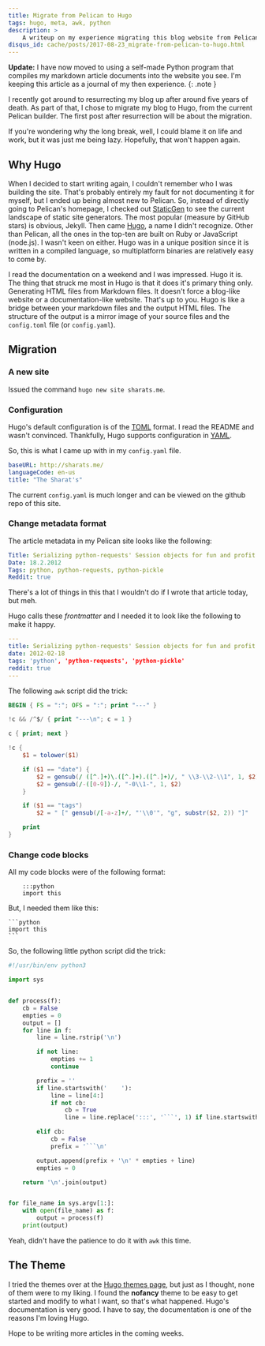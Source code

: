 ```yaml
---
title: Migrate from Pelican to Hugo
tags: hugo, meta, awk, python
description: >
    A writeup on my experience migrating this blog website from Pelican to Hugo.
disqus_id: cache/posts/2017-08-23_migrate-from-pelican-to-hugo.html
---
```


**Update:** I have now moved to using a self-made Python program that compiles my markdown article
documents into the website you see. I'm keeping this article as a journal of my then experience.
{: .note }

I recently got around to resurrecting my blog up after around five years of death. As part of that,
I chose to migrate my blog to Hugo, from the current Pelican builder. The first post after
resurrection will be about the migration.

If you're wondering why the long break, well, I could blame it on life and work, but it was just me
being lazy. Hopefully, that won't happen again.

## Why Hugo

When I decided to start writing again, I couldn't remember who I was building the site. That's
probably entirely my fault for not documenting it for myself, but I ended up being almost new to
Pelican. So, instead of directly going to Pelican's homepage, I checked out
[StaticGen](https://www.staticgen.com/) to see the current landscape of static site generators. The
most popular (measure by GitHub stars) is obvious, Jekyll. Then came [Hugo](https://gohugo.io), a
name I didn't recognize. Other than Pelican, all the ones in the top-ten are built on Ruby or
JavaScript (node.js). I wasn't keen on either. Hugo was in a unique position since it is written in
a compiled language, so multiplatform binaries are relatively easy to come by.

I read the documentation on a weekend and I was impressed. Hugo it is. The thing that struck me most
in Hugo is that it does it's primary thing only. Generating HTML files from Markdown files. It
doesn't force a blog-like website or a documentation-like website. That's up to you. Hugo is like a
bridge between your markdown files and the output HTML files. The structure of the output is a
mirror image of your source files and the `config.toml` file (or `config.yaml`).

## Migration

### A new site

Issued the command `hugo new site sharats.me`.

### Configuration

Hugo's default configuration is of the [TOML](https://github.com/toml-lang/toml) format. I read the
README and wasn't convinced. Thankfully, Hugo supports configuration in [YAML](http://yaml.org/).

So, this is what I came up with in my `config.yaml` file.

```yaml
baseURL: http://sharats.me/
languageCode: en-us
title: "The Sharat's"
```

The current `config.yaml` is much longer and can be viewed on the github repo of this site.

### Change metadata format

The article metadata in my Pelican site looks like the following:

```yaml
Title: Serializing python-requests' Session objects for fun and profit
Date: 18.2.2012
Tags: python, python-requests, python-pickle
Reddit: true
```

There's a lot of things in this that I wouldn't do if I wrote that article today, but meh.

Hugo calls these *frontmatter* and I needed it to look like the following to make it happy.

```yaml
---
title: Serializing python-requests' Session objects for fun and profit
date: 2012-02-18
tags: 'python', 'python-requests', 'python-pickle'
reddit: true
---
```

The following `awk` script did the trick:

```awk
BEGIN { FS = ":"; OFS = ":"; print "---" }

!c && /^$/ { print "---\n"; c = 1 }

c { print; next }

!c {
    $1 = tolower($1)

    if ($1 == "date") {
        $2 = gensub(/ ([^.]+)\.([^.]+).([^.]+)/, " \\3-\\2-\\1", 1, $2)
        $2 = gensub(/-([0-9])-/, "-0\\1-", 1, $2)
    }

    if ($1 == "tags")
        $2 = " [" gensub(/[-a-z]+/, "'\\0'", "g", substr($2, 2)) "]"

    print
}
```

### Change code blocks

All my code blocks were of the following format:

        :::python
        import this

But, I needed them like this:

    ```python
    import this
    ```

So, the following little python script did the trick:

```python {"linenos": true}
#!/usr/bin/env python3

import sys


def process(f):
    cb = False
    empties = 0
    output = []
    for line in f:
        line = line.rstrip('\n')

        if not line:
            empties += 1
            continue

        prefix = ''
        if line.startswith('    '):
            line = line[4:]
            if not cb:
                cb = True
                line = line.replace(':::', '```', 1) if line.startswith(':::') else ('```\n' + line)

        elif cb:
            cb = False
            prefix = '```\n'

        output.append(prefix + '\n' * empties + line)
        empties = 0

    return '\n'.join(output)


for file_name in sys.argv[1:]:
    with open(file_name) as f:
        output = process(f)
    print(output)
```

Yeah, didn't have the patience to do it with `awk` this time.

## The Theme

I tried the themes over at the [Hugo themes page](http://themes.gohugo.io/), but just as I thought,
none of them were to my liking. I found the **nofancy** theme to be easy to get started and modify
to what I want, so that's what happened. Hugo's documentation is very good. I have to say, the
documentation is one of the reasons I'm loving Hugo.

Hope to be writing more articles in the coming weeks.
